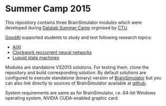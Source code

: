 # Summer Camp 2015
This repository contains three BrainSimulator modules which were developed during [Datalab Summer Camp](http://datalab.fit.cvut.cz/events/52-summer-camp-2015) orginised by [CTU](https://www.fit.cvut.cz/en). 

[GoodAI](http://www.goodai.com) supported students to study and test following research topics:

* [AIXI](AIXIModule\README.md)
* [Clockwork reccurrent neural networks](ClockWorkNNModule\README.md)
* [Luquid state machines](LSMModule\README.md)

Modules are standalone VS2013 solutions. For testing them, clone the repository and build corresponding solution.
By default solutions are configured to execute standalone (binary) version of [BrainSimulator](http://www.goodai.com/#!brain-simulator/c81c)
but you can also link directly to sources of BrainSimulator available at [github](../BrainSimulator).

System requirements are same as for BrainSimulator, i.e. 64-bit Windows operating system, NVIDIA CUDA-enabled graphic card.


